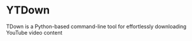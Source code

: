 # YTDown
TDown is a Python-based command-line tool for effortlessly downloading YouTube video content
